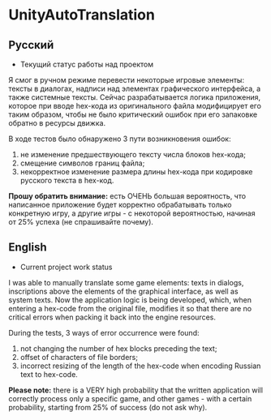 # UnityAutoTranslation  

## Русский

* Текущий статус работы над проектом  

Я смог в ручном режиме перевести некоторые игровые элементы: тексты в диалогах, надписи над элементах графического интерфейса, а также системные тексты.
Сейчас разрабатывается логика приложения, которое при вводе hex-кода из оригинального файла модифицирует его таким образом, чтобы не было критический ошибок при его запаковке обратно в ресурсы движка.

В ходе тестов было обнаружено 3 пути возникновения ошибок:
1. не изменение предшествующего тексту числа блоков hex-кода;
2. смещение символов границ файла;
3. некорректное изменение размера длины hex-кода при кодировке русского текста в hex-код.

**Прошу обратить внимание:** есть ОЧЕНЬ большая вероятность, что написанное приложение будет корректно обрабатывать только конкретную игру, а другие игры - с некоторой вероятностью, начиная от 25% успеха (не спрашивайте почему).

## English

* Current project work status  

I was able to manually translate some game elements: texts in dialogs, inscriptions above the elements of the graphical interface, as well as system texts.
Now the application logic is being developed, which, when entering a hex-code from the original file, modifies it so that there are no critical errors when packing it back into the engine resources.

During the tests, 3 ways of error occurrence were found:
1. not changing the number of hex blocks preceding the text;
2. offset of characters of file borders;
3. incorrect resizing of the length of the hex-code when encoding Russian text to hex-code.

**Please note:** there is a VERY high probability that the written application will correctly process only a specific game, and other games - with a certain probability, starting from 25% of success (do not ask why).
